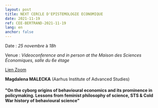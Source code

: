 ```yaml
---
layout: post
title: NEXT CERCLE D'EPISTEMOLOGIE ECONOMIQUE
date: 2021-11-19
ref: CEE-BERTRAND-2021-11-19
lang: en
anchor: false
---
```


<i class="fas fa-table"></i> Date : _25 novembre_ à _18h_

<i class="fas fa-map-marked"></i> Venue : _Videoconference and in person at the Maison des Sciences Économiques, salle du 6e étage_

<i class="fas fa-video"></i> [Lien Zoom]( https://zoom.univ-paris1.fr/j/96444769746?pwd=Y05YU21KZWtYb1ZBMUhjWFBoeWhQZz09)

**Magdalena MALECKA** (Aarhus Institute of Advanced Studies)

####  "On the cyborg origins of behavioural economics and its prominence in policymaking. Lessons from feminist philosophy of science, STS & Cold War history of behavioural science"
